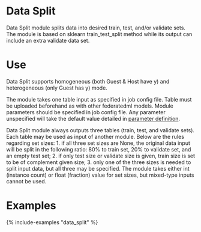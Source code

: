 # Data Split

Data Split module splits data into desired train, test, and/or validate
sets. The module is based on sklearn train\_test\_split method while its
output can include an extra validate data set.

# Use

Data Split supports homogeneous (both Guest & Host have y) and
heterogeneous (only Guest has y) mode.

The module takes one table input as specified in job config file. Table
must be uploaded beforehand as with other federatedml models. Module
parameters should be specified in job config file. Any parameter
unspecified will take the default value detailed in
[parameter definition](../../../python/federatedml/param/data\_split\_param.py).

Data Split module always outputs three tables (train, test, and validate
sets). Each table may be used as input of another module. Below are the
rules regarding set sizes: 1. if all three set sizes are None, the
original data input will be split in the following ratio: 80% to train
set, 20% to validate set, and an empty test set; 2. if only test size or
validate size is given, train size is set to be of complement given
size; 3. only one of the three sizes is needed to split input data, but
all three may be specified. The module takes either int (instance count)
or float (fraction) value for set sizes, but mixed-type inputs cannot be
used.

# Examples

{% include-examples "data_split" %}
